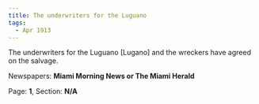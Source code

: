 ```yaml
---  
title: The underwriters for the Luguano  
tags:  
  - Apr 1913  
---  
```

  
The underwriters for the Luguano [Lugano] and the wreckers have agreed on the salvage.  
  
Newspapers: **Miami Morning News or The Miami Herald**  
  
Page: **1**, Section: **N/A** 
